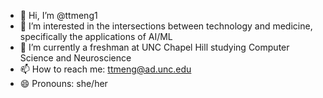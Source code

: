 - 👋 Hi, I’m @ttmeng1
- 👀 I’m interested in the intersections between technology and medicine, specifically the applications of AI/ML
- 🌱 I’m currently a freshman at UNC Chapel Hill studying Computer Science and Neuroscience
- 📫 How to reach me: ttmeng@ad.unc.edu
- 😄 Pronouns: she/her

<!---
ttmeng1/ttmeng1 is a ✨ special ✨ repository because its `README.md` (this file) appears on your GitHub profile.
You can click the Preview link to take a look at your changes.
--->
